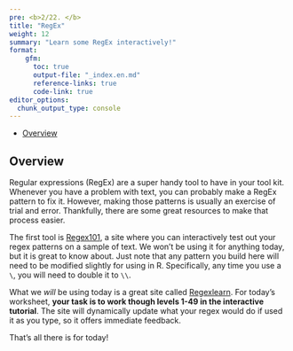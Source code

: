 ```yaml
---
pre: <b>2/22. </b>
title: "RegEx"
weight: 12
summary: "Learn some RegEx interactively!"
format:
    gfm:
      toc: true
      output-file: "_index.en.md"
      reference-links: true
      code-link: true
editor_options: 
  chunk_output_type: console
---
```


- [Overview][]

## Overview

Regular expressions (RegEx) are a super handy tool to have in your tool
kit. Whenever you have a problem with text, you can probably make a
RegEx pattern to fix it. However, making those patterns is usually an
exercise of trial and error. Thankfully, there are some great resources
to make that process easier.

The first tool is [Regex101][], a site where you can interactively test
out your regex patterns on a sample of text. We won’t be using it for
anything today, but it is great to know about. Just note that any
pattern you build here will need to be modified slightly for using in R.
Specifically, any time you use a `\`, you will need to double it to
`\\`.

What we *will* be using today is a great site called [Regexlearn][]. For
today’s worksheet, **your task is to work though levels 1-49 in the
interactive tutorial**. The site will dynamically update what your regex
would do if used it as you type, so it offers immediate feedback.

That’s all there is for today!

  [Overview]: #overview
  [Regex101]: https://regex101.com/
  [Regexlearn]: https://regexlearn.com/learn/regex101

